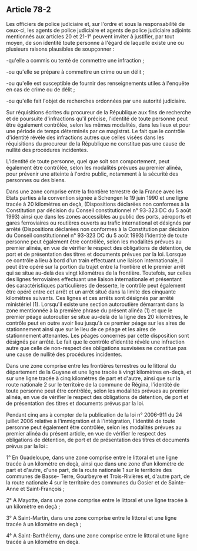 Article 78-2
----
Les officiers de police judiciaire et, sur l'ordre et sous la responsabilité de
ceux-ci, les agents de police judiciaire et agents de police judiciaire adjoints
mentionnés aux articles 20 et 21-1° peuvent inviter à justifier, par tout moyen,
de son identité toute personne à l'égard de laquelle existe une ou plusieurs
raisons plausibles de soupçonner :

-qu'elle a commis ou tenté de commettre une infraction ;

-ou qu'elle se prépare à commettre un crime ou un délit ;

-ou qu'elle est susceptible de fournir des renseignements utiles à l'enquête en
cas de crime ou de délit ;

-ou qu'elle fait l'objet de recherches ordonnées par une autorité judiciaire.

Sur réquisitions écrites du procureur de la République aux fins de recherche et
de poursuite d'infractions qu'il précise, l'identité de toute personne peut être
également contrôlée, selon les mêmes modalités, dans les lieux et pour une
période de temps déterminés par ce magistrat. Le fait que le contrôle d'identité
révèle des infractions autres que celles visées dans les réquisitions du
procureur de la République ne constitue pas une cause de nullité des procédures
incidentes.

L'identité de toute personne, quel que soit son comportement, peut également
être contrôlée, selon les modalités prévues au premier alinéa, pour prévenir une
atteinte à l'ordre public, notamment à la sécurité des personnes ou des biens.

Dans une zone comprise entre la frontière terrestre de la France avec les Etats
parties à la convention signée à Schengen le 19 juin 1990 et une ligne tracée à
20 kilomètres en deçà, (Dispositions déclarées non conformes à la Constitution
par décision du Conseil constitutionnel n° 93-323 DC du 5 août 1993) ainsi que
dans les zones accessibles au public des ports, aéroports et gares ferroviaires
ou routières ouverts au trafic international et désignés par arrêté
(Dispositions déclarées non conformes à la Constitution par décision du Conseil
constitutionnel n° 93-323 DC du 5 août 1993) l'identité de toute personne peut
également être contrôlée, selon les modalités prévues au premier alinéa, en vue
de vérifier le respect des obligations de détention, de port et de présentation
des titres et documents prévues par la loi. Lorsque ce contrôle a lieu à bord
d'un train effectuant une liaison internationale, il peut être opéré sur la
portion du trajet entre la frontière et le premier arrêt qui se situe au-delà
des vingt kilomètres de la frontière. Toutefois, sur celles des lignes
ferroviaires effectuant une liaison internationale et présentant des
caractéristiques particulières de desserte, le contrôle peut également être
opéré entre cet arrêt et un arrêt situé dans la limite des cinquante kilomètres
suivants. Ces lignes et ces arrêts sont désignés par arrêté ministériel (1).
Lorsqu'il existe une section autoroutière démarrant dans la zone mentionnée à la
première phrase du présent alinéa (1) et que le premier péage autoroutier se
situe au-delà de la ligne des 20 kilomètres, le contrôle peut en outre avoir
lieu jusqu'à ce premier péage sur les aires de stationnement ainsi que sur le
lieu de ce péage et les aires de stationnement attenantes. Les péages concernés
par cette disposition sont désignés par arrêté. Le fait que le contrôle
d'identité révèle une infraction autre que celle de non-respect des obligations
susvisées ne constitue pas une cause de nullité des procédures incidentes.

Dans une zone comprise entre les frontières terrestres ou le littoral du
département de la Guyane et une ligne tracée à vingt kilomètres en-deçà, et sur
une ligne tracée à cinq kilomètres de part et d'autre, ainsi que sur la route
nationale 2 sur le territoire de la commune de Régina, l'identité de toute
personne peut être contrôlée, selon les modalités prévues au premier alinéa, en
vue de vérifier le respect des obligations de détention, de port et de
présentation des titres et documents prévus par la loi.

Pendant cinq ans à compter de la publication de la loi n° 2006-911 du 24 juillet
2006 relative à l'immigration et à l'intégration, l'identité de toute personne
peut également être contrôlée, selon les modalités prévues au premier alinéa du
présent article, en vue de vérifier le respect des obligations de détention, de
port et de présentation des titres et documents prévus par la loi :

1° En Guadeloupe, dans une zone comprise entre le littoral et une ligne tracée à
un kilomètre en deçà, ainsi que dans une zone d'un kilomètre de part et d'autre,
d'une part, de la route nationale 1 sur le territoire des communes de Basse-
Terre, Gourbeyre et Trois-Rivières et, d'autre part, de la route nationale 4 sur
le territoire des communes du Gosier et de Sainte-Anne et Saint-François ;

2° A Mayotte, dans une zone comprise entre le littoral et une ligne tracée à un
kilomètre en deçà ;

3° A Saint-Martin, dans une zone comprise entre le littoral et une ligne tracée
à un kilomètre en deçà ;

4° A Saint-Barthélemy, dans une zone comprise entre le littoral et une ligne
tracée à un kilomètre en deçà.
